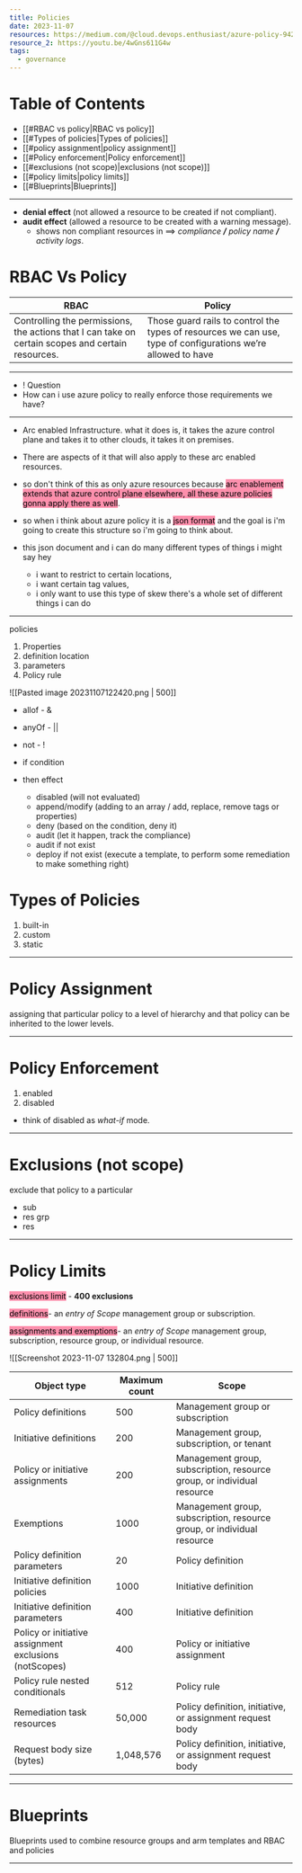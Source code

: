 ```yaml
---
title: Policies
date: 2023-11-07
resources: https://medium.com/@cloud.devops.enthusiast/azure-policy-942253b46a59
resource_2: https://youtu.be/4wGns611G4w
tags:
  - governance
---
```


# Table of Contents

- [[#RBAC vs policy|RBAC vs policy]]
- [[#Types of policies|Types of policies]]
- [[#policy assignment|policy assignment]]
- [[#Policy enforcement|Policy enforcement]]
- [[#exclusions (not scope)|exclusions (not scope)]]
- [[#policy limits|policy limits]]
- [[#Blueprints|Blueprints]]

---

- **denial effect** (not allowed a resource to be created if not compliant).
- **audit effect** (allowed a resource to be created with a warning message).
	- shows non compliant resources in ==> *compliance **/** policy name **/** activity logs*.

# RBAC Vs Policy

| RBAC                                                                                              | Policy                                                                                                       |
| ------------------------------------------------------------------------------------------------- | ------------------------------------------------------------------------------------------------------------ |
| Controlling the permissions, the actions that I can take on certain scopes and certain resources. | Those guard rails to control the types of resources we can use, type of configurations we’re allowed to have | 

---

- ! Question
- How can i use azure policy to really enforce those requirements we have?

---

- Arc enabled Infrastructure. what it does is, it takes the azure control plane and takes it to other clouds, it takes it on premises.
- There are aspects of it that will also apply to these arc enabled resources.
- so don't think of this as only azure resources because <mark style="background: #FF5582A6;">arc enablement extends that azure control plane elsewhere, all these azure policies gonna apply there as well</mark>.

- so when i think about azure policy it is a <mark style="background: #FF5582A6;">json format</mark> and the goal is i'm going to create this structure so i'm going to think about.
- this json document and i can do many different types of things i might say hey 
	- i want to restrict to certain locations, 
	- i want certain tag values, 
	- i only want to use this type of skew 
	there's a whole set of different things i can do

---

policies

1. Properties
2. definition location
3. parameters
4. Policy rule

![[Pasted image 20231107122420.png | 500]]

- allof - &
- anyOf - ||
- not - !

- if condition
- then effect
	- disabled (will not evaluated)
	- append/modify (adding to an array / add, replace, remove tags or properties)
	- deny (based on the condition, deny it)
	- audit (let it happen, track the compliance)
	- audit if not exist
	- deploy if not exist (execute a template, to perform some remediation to make something right)

# Types of Policies

1. built-in
2. custom
3. static

---
# Policy Assignment

assigning that particular policy to a level of hierarchy and that policy can be inherited to the lower levels.

---
# Policy Enforcement

1. enabled
2. disabled

- think of disabled as *what-if* mode.

---
# Exclusions (not scope)

exclude that policy to a particular
- sub
- res grp
- res

---

# Policy Limits


<mark style="background: #FF5582A6;">exclusions limit</mark> - **400 exclusions**

<mark style="background: #FF5582A6;">definitions</mark>- an *entry of Scope*
	management group or
	subscription. 
	
<mark style="background: #FF5582A6;">assignments and exemptions</mark>- an *entry of Scope*
	management group,
	subscription, 
	resource group, or 
	individual resource.

![[Screenshot 2023-11-07 132804.png | 500]]

|Object type|Maximum count|Scope|
|---|---|---|
|Policy definitions|500|Management group or subscription|
|Initiative definitions|200|Management group, subscription, or tenant|
|Policy or initiative assignments|200|Management group, subscription, resource group, or individual resource|
|Exemptions|1000|Management group, subscription, resource group, or individual resource|
|Policy definition parameters|20|Policy definition|
|Initiative definition policies|1000|Initiative definition|
|Initiative definition parameters|400|Initiative definition|
|Policy or initiative assignment exclusions (notScopes)|400|Policy or initiative assignment|
|Policy rule nested conditionals|512|Policy rule|
|Remediation task resources|50,000|Policy definition, initiative, or assignment request body|
|Request body size (bytes)|1,048,576|Policy definition, initiative, or assignment request body|

---
# Blueprints

Blueprints used to combine resource groups and arm templates and RBAC and policies

---
